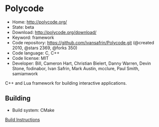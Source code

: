 # Polycode

- Home: http://polycode.org/
- State: beta
- Download: http://polycode.org/download/
- Keyword: framework
- Code repository: https://github.com/ivansafrin/Polycode.git (@created 2010, @stars 2369, @forks 350)
- Code language: C, C++
- Code license: MIT
- Developer: Bill, Cameron Hart, Christian Bielert, Danny Warren, Devin Stone, fodinabor, Ivan Safrin, Mark Austin, mcclure, Paul Smith, samiamwork

C++ and Lua framework for building interactive applications.

## Building

- Build system: CMake

[Build Instructions](https://github.com/ivansafrin/Polycode/blob/master/BUILD.md)